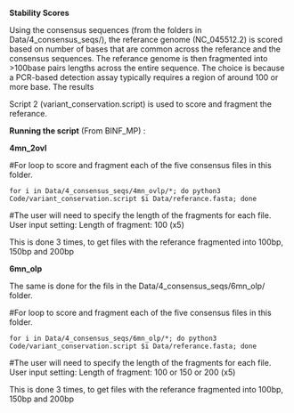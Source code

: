 **Stability Scores**

Using the consensus sequences (from the folders in Data/4_consensus_seqs/), the referance genome (NC_045512.2) is scored based on number 
of bases that are common across the referance and the consensus sequences. The referance genome is then fragmented into >100base pairs 
lengths across the entire sequence.  The choice is because a PCR-based detection assay typically requires a region of around 100 or more 
base. The results 
 

Script 2 (variant_conservation.script) is used to score and fragment the referance. 

**Running the script** (From BINF_MP) :

**4mn_2ovl**

#For loop to score and fragment  each of the five consensus files in this folder.

`for i in Data/4_consensus_seqs/4mn_ovlp/*; do python3 Code/variant_conservation.script $i Data/referance.fasta; done`

#The user will need to specify the length of the fragments for each file. 
User input setting: Length of fragment: 100 (x5) 

This is done 3 times, to get files with the referance fragmented into 100bp, 150bp and 200bp


**6mn_olp**

The same is done for the fils in the  Data/4_consensus_seqs/6mn_olp/ folder.

#For loop to score and fragment  each of the five consensus files in this folder.

`for i in Data/4_consensus_seqs/6mn_olp/*; do python3 Code/variant_conservation.script $i Data/referance.fasta; done`

#The user will need to specify the length of the fragments for each file.
User input setting: Length of fragment: 100 or 150 or 200 (x5)

This is done 3 times, to get files with the referance fragmented into 100bp, 150bp and 200bp


